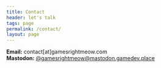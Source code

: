 ```yaml
---
title: Contact
header: let's talk
tags: page
permalink: /contact/
layout: page
---
```


__Email:__ contact[at]gamesrightmeow.com   
__Mastodon:__ [@gamesrightmeow@mastodon.gamedev.place](https://mastodon.gamedev.place/@gamesrightmeow)  
<!-- __Book a virtual meeting:__ [Calendly](https://calendly.com/gamesrightmeow/exploratory-call?back=0) -->